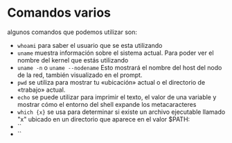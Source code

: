 # Comandos varios

algunos comandos que podemos utilizar son:

* `whoami` para saber el usuario que se esta utilizando
* `uname`  muestra información sobre el sistema actual. Para poder ver el nombre del kernel que estás utilizando
* `uname -n` o `uname --nodename` Esto mostrará el nombre del host del nodo de la red, también visualizado en el prompt.
* `pwd` se utiliza para mostrar tu «ubicación» actual o el directorio de «trabajo» actual. 
* `echo`  se puede utilizar para imprimir el texto, el valor de una variable y mostrar cómo el entorno del shell expande los metacaracteres
* `which {x}` se usa para determinar si existe un archivo ejecutable llamado "x" ubicado en un directorio que aparece en el valor $PATH:
* ``
* ``